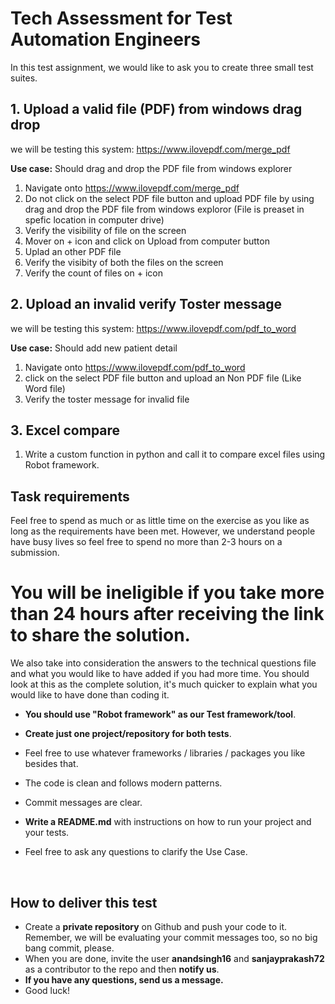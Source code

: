 # Tech Assessment for Test Automation Engineers

In this test assignment, we would like to ask you to create three small test suites.

## 1. Upload a valid file (PDF) from windows drag drop

we will be testing this system: https://www.ilovepdf.com/merge_pdf

**Use case:** Should drag and drop the PDF file from windows explorer
1.  Navigate onto https://www.ilovepdf.com/merge_pdf
2.	Do not click on the select PDF file button and upload PDF file by using drag and drop the PDF file from windows exploror (File is preaset in spefic location in computer drive)
3.	Verify the visibility of file on the screen
4.	Mover on + icon and click on Upload from computer button
5.	Uplad an other PDF file
6.	Verify the visibity of both the files on the screen
7.	Verify the count of files on + icon

## 2. Upload an invalid verify Toster message

we will be testing this system: https://www.ilovepdf.com/pdf_to_word

**Use case:** Should add new patient detail
1.  Navigate onto https://www.ilovepdf.com/pdf_to_word
2.	click on the select PDF file button and upload an Non PDF file (Like Word file)
3.	Verify the toster message for invalid file

## 3. Excel compare
1. Write a custom function in python and call it to compare excel files using Robot framework.

## Task requirements

Feel free to spend as much or as little time on the exercise as you like as long as the requirements have been met. 
However, we understand people have busy lives so feel free to spend no more than 2-3 hours on a submission. 
# You will be ineligible if you take more than 24 hours after receiving the link to share the solution. 
We also take into consideration the answers to the technical questions file and what you would like to have added if you had more time. You should look at this as the complete solution, it's much quicker to explain what you would like to have done than coding it. 

- **You should use "Robot framework" as our Test framework/tool**.

- **Create just one project/repository for both tests**.

- Feel free to use whatever frameworks / libraries / packages you like besides that.

- The code is clean and follows modern patterns.

- Commit messages are clear.

- **Write a README.md** with instructions on how to run your project and your tests.

- Feel free to ask any questions to clarify the Use Case.

<br/>

## How to deliver this test

- Create a **private repository** on Github and push your code to it. Remember, we will be evaluating your commit messages too, so no big bang commit, please.
- When you are done, invite the user **anandsingh16** and **sanjayprakash72** as a contributor to the repo and then **notify us**.
- **If you have any questions, send us a message.**
- Good luck!

